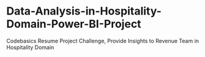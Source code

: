 # Data-Analysis-in-Hospitality-Domain-Power-BI-Project
Codebasics Resume Project Challenge, Provide Insights to Revenue Team in Hospitality Domain

